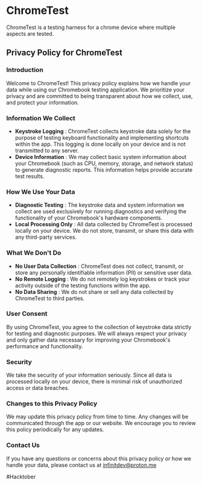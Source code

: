 # ChromeTest

ChromeTest is a testing harness for a chrome device where multiple aspects are tested.

## Privacy Policy for ChromeTest

### Introduction

Welcome to ChromeTest! This privacy policy explains how we handle your data while using our Chromebook testing application. We prioritize your privacy and are committed to being transparent about how we collect, use, and protect your information.

### Information We Collect

* **Keystroke Logging** : ChromeTest collects keystroke data solely for the purpose of testing keyboard functionality and implementing shortcuts within the app. This logging is done locally on your device and is not transmitted to any server.
* **Device Information** : We may collect basic system information about your Chromebook (such as CPU, memory, storage, and network status) to generate diagnostic reports. This information helps provide accurate test results.

### How We Use Your Data

* **Diagnostic Testing** : The keystroke data and system information we collect are used exclusively for running diagnostics and verifying the functionality of your Chromebook's hardware components.
* **Local Processing Only** : All data collected by ChromeTest is processed locally on your device. We do not store, transmit, or share this data with any third-party services.

### What We Don't Do

* **No User Data Collection** : ChromeTest does not collect, transmit, or store any personally identifiable information (PII) or sensitive user data.
* **No Remote Logging** : We do not remotely log keystrokes or track your activity outside of the testing functions within the app.
* **No Data Sharing** : We do not share or sell any data collected by ChromeTest to third parties.

### User Consent

By using ChromeTest, you agree to the collection of keystroke data strictly for testing and diagnostic purposes. We will always respect your privacy and only gather data necessary for improving your Chromebook's performance and functionality.

### Security

We take the security of your information seriously. Since all data is processed locally on your device, there is minimal risk of unauthorized access or data breaches.

### Changes to this Privacy Policy

We may update this privacy policy from time to time. Any changes will be communicated through the app or our website. We encourage you to review this policy periodically for any updates.

### Contact Us

If you have any questions or concerns about this privacy policy or how we handle your data, please contact us at infinitdev@proton.me








#Hacktober
